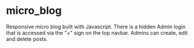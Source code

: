 # micro_blog

Responsive micro blog built with Javascript. There is a hidden Admin login that is accessed via the "+" sign on the top navbar. Admins can create, edit and delete posts. 
